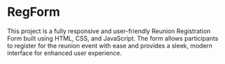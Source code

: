 # RegForm
This project is a fully responsive and user-friendly Reunion Registration Form built using HTML, CSS, and JavaScript. The form allows participants to register for the reunion event with ease and provides a sleek, modern interface for enhanced user experience.
